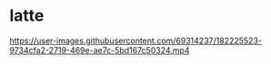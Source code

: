 # latte



https://user-images.githubusercontent.com/69314237/182225523-9734cfa2-2719-469e-ae7c-5bd167c50324.mp4

